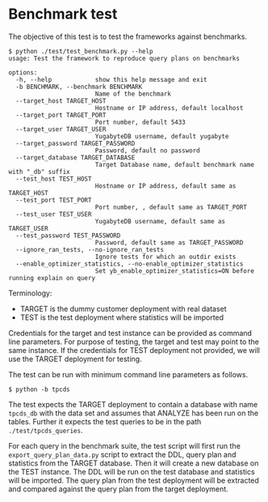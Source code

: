 # Benchmark test

The objective of this test is to test the frameworks against benchmarks.

```
$ python ./test/test_benchmark.py --help
usage: Test the framework to reproduce query plans on benchmarks

options:
  -h, --help            show this help message and exit
  -b BENCHMARK, --benchmark BENCHMARK
                        Name of the benchmark
  --target_host TARGET_HOST
                        Hostname or IP address, default localhost
  --target_port TARGET_PORT
                        Port number, default 5433
  --target_user TARGET_USER
                        YugabyteDB username, default yugabyte
  --target_password TARGET_PASSWORD
                        Password, default no password
  --target_database TARGET_DATABASE
                        Target Database name, default benchmark name with "_db" suffix
  --test_host TEST_HOST
                        Hostname or IP address, default same as TARGET_HOST
  --test_port TEST_PORT
                        Port number, , default same as TARGET_PORT
  --test_user TEST_USER
                        YugabyteDB username, default same as TARGET_USER
  --test_password TEST_PASSWORD
                        Password, default same as TARGET_PASSWORD
  --ignore_ran_tests, --no-ignore_ran_tests
                        Ignore tests for which an outdir exists
  --enable_optimizer_statistics, --no-enable_optimizer_statistics
                        Set yb_enable_optimizer_statistics=ON before running explain on query
```

Terminology: 
* TARGET is the dummy customer deployment with real dataset
* TEST is the test deployment where statistics will be imported

Credentials for the target and test instance can be provided as command line 
parameters. For purpose of testing, the target and test may point to the same 
instance. If the credentials for TEST deployment not provided, we will use the
TARGET deployment for testing.

The test can be run with minimum command line parameters as follows.

```
$ python -b tpcds
```

The test expects the TARGET deployment to contain a database with name 
`tpcds_db` with the data set and assumes that ANALYZE has been run on the 
tables. Further it expects the test queries to be in the path 
`./test/tpcds_queries`.

For each query in the benchmark suite, the test script will first run the 
`export_query_plan_data.py` script to extract the DDL, query plan and 
statistics from the TARGET database. Then it will create a new database 
on the TEST instance. The DDL will be run on the test database and statistics 
will be imported. The query plan from the test deployment will be extracted
and compared against the query plan from the target deployment.
